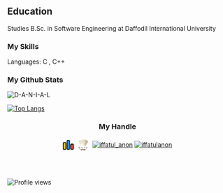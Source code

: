 <h2>Education</h2>
<p>Studies B.Sc. in Software Engineering at Daffodil International University</p>

<h3>My Skills</h3>
<p>Languages: C , C++</p>
<h3>My Github Stats</h3>
<img src="https://github-readme-stats.vercel.app/api?username=D-A-N-I-A-L&show_icons=true&count_private=true&theme=dark" alt="D-A-N-I-A-L" />


  
 <!--  TOP LANGUAGES STATISTICS -->
 [![Top Langs](https://github-readme-stats.vercel.app/api/top-langs/?username=D-A-N-I-A-L&theme=dark&layout=compact&align=right&width=40%)](https://github.com/D-A-N-I-A-L/github-readme-stats)
 
 <h3 align="center">My Handle</h3>
<p align="center">
    <a href="https://codeforces.com/profile/Danial864" target="blank"><img align="center" title="CodeForces" src="https://github.com/iffatul-anon/iffatul-anon/blob/main/cf%20logo.webp" alt="iffatul_anon" height="30" width="25" /></a>
 <a href="https://www.codechef.com/users/danial_864" target="blank"><img align="center" title="CodeChef" src="https://github.com/iffatul-anon/iffatul-anon/blob/main/cc%20logo.png" alt="iffatulanon" height="30" width="35" /></a>
   <a href="https://www.hackerearth.com/@danial35-864" target="blank"><img align="center" title="HackerEarth" src="https://github.com/D-A-N-I-A-L/Danial/blob/main/HackerEarth_logo%20-%20Copy.png" alt="iffatul_anon" height="30" width="25" /></a>
 <a href="https://lightoj.com/user/danial" target="blank"><img align="center" title="LightOj" src="https://github.com/D-A-N-I-A-L/Danial/blob/main/loj-og-image.png" alt="iffatulanon" height="30"  width="35" /></a>
</p>

<br><br>
  
![Profile views](https://gpvc.arturio.dev/D-A-N-I-A-L)
